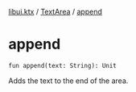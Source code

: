 [libui.ktx](../index.md) / [TextArea](index.md) / [append](./append.md)

# append

`fun append(text: String): Unit`

Adds the text to the end of the area.

